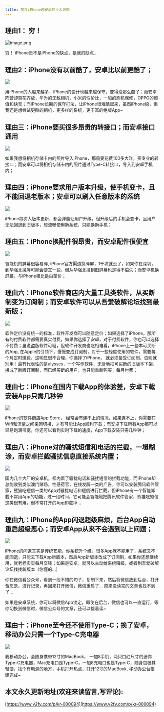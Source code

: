 ```yaml
---
title: 放弃iPhone选安卓的十大理由
---
```




## 理由1： 穷！

![image.png](https://www.v2fy.com/asset/0i/jikemiji/jikemiji-md/kr-000094.assets/1240-20200811213500620.png)


穷！ iPhone贵不是iPhone的缺点，是我的缺点...



## 理由2：iPhone没有以前酷了，安卓比以前更酷了；

![](https://www.v2fy.com/asset/0i/jikemiji/jikemiji-md/kr-000094.assets/1240-20200811213500583.png)


用iPhone的人越来越多，iPhone的设计也越来越保守，变得没那么酷了；而安卓阵营却百花齐放，华为的无敌相机，小米的性价比，一加的刷机保修，OPPO的颜值和快充；而iPhone长期的保守打法，让iPhone很难酷起来，虽然iPhone稳，但我还是想尝试更酷的相机，更多样的系统，更丰富的绝版App~


## 理由三：iPhone要买很多昂贵的转接口；而安卓接口通用

![](https://www.v2fy.com/asset/0i/jikemiji/jikemiji-md/kr-000094.assets/1240-20200811213500562.png)


如果我想将相机存储卡内的照片导入iPhone，那需要花费100多大洋，买专业的转接口；而安卓可以将相机存储卡内的照片通过Type-C转接口，导入到安卓手机内；


## 理由四：iPhone要求用户版本升级，使手机变卡，且不能回退老版本；安卓可以刷入任意版本的系统

![](https://www.v2fy.com/asset/0i/jikemiji/jikemiji-md/kr-000094.assets/1240.png)


iPhone每次大版本更新，都会弹窗让用户升级，但升级后的手机会变卡，且用户无法回退到旧版本，想流畅使用新系统，只能换新手机；


## 理由五：iPhone换配件很昂贵，而安卓配件很便宜

![](https://www.v2fy.com/asset/0i/jikemiji/jikemiji-md/kr-000094.assets/1240-20200811213500557.png)


智能机的屏幕很容易碎, iPhone官方渠道换碎屏，1千块就没了，如果你在深圳，到华强北换屏可能会便宜一些，但从华强北换到旧屏幕也是得不偿失；而安卓机换屏幕，与iPhone相比是白菜价；


## 理由六：iPhone软件商店内大量工具类软件，从买断制变为订阅制；而安卓软件可以从吾爱破解论坛找到最新版；

![](https://www.v2fy.com/asset/0i/jikemiji/jikemiji-md/kr-000094.assets/1240-20200811213500634.png)


软件定价没有统一的标准，软件开发商可以随意定价；如果选择了iPhone，那所有的付费软件都需要真实付费，如果你选择了安卓，对于付费软件，你也可以选择不付费；虽说盗版软件可耻，但软件开发商也吃相难看，iPhone上一些本可买断的App, 在Apple的引领下，慢慢变成订阅制，对于一些轻度使用的软件，需要每个月定时缴费，这明显很不合理，你选择了iPhone， 就必须接受订阅制，否则就别用！最有代表性的是ulysses，一个写作软件，无耻地把可买断的旧版本下架，换成了新版订阅制，而已经买断的用户，也只能重新购买，每月付费；

## 理由七：iPhone在国内下载App的体验差，安卓下载安装App只需几秒钟

![](https://www.v2fy.com/asset/0i/jikemiji/jikemiji-md/kr-000094.assets/1240-20200811213500506.png)


iPhone的软件商店App Store， 经常会有连不上的情况，如果连不上，你需要在Wifi和流量之间来回切换，才有可能让App顺利下载；而安卓下载所有App都可以轻易跑满带宽，你还可以看到实时下载的速度，App下载安装只需几秒钟；


## 理由八：iPhone对的骚扰短信和电话的拦截，一塌糊涂，而安卓拦截骚扰信息直接系统内置；

![](https://www.v2fy.com/asset/0i/jikemiji/jikemiji-md/kr-000094.assets/1240-20200811213500640.png)


国内几个大厂的安卓机，都内置了骚扰电话和骚扰短信的拦截功能，而iPhone却总能收到类似澳门赌场，性感荷官，在线发牌一类的广告，你可以安装腾讯软件管家，熊猫吃短信一类的App对骚扰电话和短信进行拦截，但iPhone有一个智能卸载不常用App的功能，过一段时间，它可能会智能地把腾讯软件管家，熊猫吃短信这类很有用，但不常打开的App卸载掉...


## 理由九：iPhone的App闪退超级麻烦，后台App自动重启超级恶心；而安卓App从来不会遇到以上问题；

![](https://www.v2fy.com/asset/0i/jikemiji/jikemiji-md/kr-000094.assets/1240-20200811213500556.png)


iPhone的闪退其实是传统艺能，你系统升个级，很多App就不能用了，系统又不能回退，只能去下载App新版本，然后App新版本改成了订阅制，如果你还想继续用，就老老实实每月交钱；如果是安卓，就可以主动给系统降级，或者到吾爱破解论坛找找新版本（你懂的...）

你在微信看公众号，看到一段不错的句子，复制下来，然后将微信放到后台，打开备忘录，进行记录，再回来打开微信，微信重启了... 原来没读完的文章也找不到了...

如果是安卓系统，你可以将微信App锁定，即使在后台，微信也可以一直运行，等你切换到微信时，微信公众号的文章，还可以接着读~


## 理由十：iPhone至今还不使用Type-C；换了安卓，移动办公只需一个Type-C充电器

![](https://www.v2fy.com/asset/0i/jikemiji/jikemiji-md/kr-000094.assets/1240-20200811213500649.png)


我移动办公，会随身携带12寸的MacBook， 一加8手机，两只口红尺寸的迷你Type-C充电器，Mac充电口是Type-C，一加8充电口也是Type-C，随身包极其轻便，找个有电源的地方，手机打开热点，打开12寸的MacBook, 移动办公台搭建完成~


## 本文永久更新地址(欢迎来读留言,写评论):

[https://www.v2fy.com/p/kr-000094](https://www.v2fy.com/p/kr-000094)
